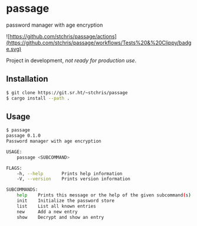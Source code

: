 # passage

password manager with age encryption

![https://github.com/stchris/passage/actions](https://github.com/stchris/passage/workflows/Tests%20&%20Clippy/badge.svg)

Project in development, *not ready for production use*.

## Installation

```bash
$ git clone https://git.sr.ht/~stchris/passage
$ cargo install --path .
```

## Usage

```bash
$ passage
passage 0.1.0
Password manager with age encryption

USAGE:
    passage <SUBCOMMAND>

FLAGS:
    -h, --help       Prints help information
    -V, --version    Prints version information

SUBCOMMANDS:
    help    Prints this message or the help of the given subcommand(s)
    init    Initialize the password store
    list    List all known entries
    new     Add a new entry
    show    Decrypt and show an entry
```
